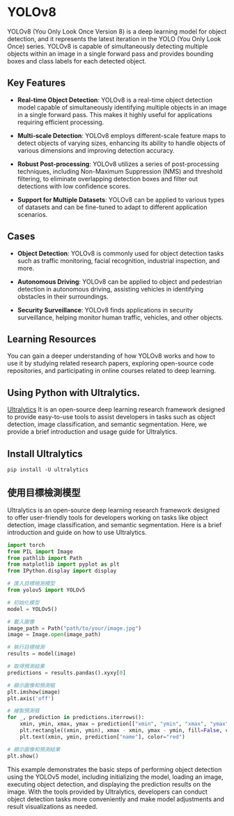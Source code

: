 # YOLOv8

YOLOv8 (You Only Look Once Version 8) is a deep learning model for object detection, and it represents the latest iteration in the YOLO (You Only Look Once) series. YOLOv8 is capable of simultaneously detecting multiple objects within an image in a single forward pass and provides bounding boxes and class labels for each detected object.

## Key Features

- **Real-time Object Detection**: YOLOv8 is a real-time object detection model capable of simultaneously identifying multiple objects in an image in a single forward pass. This makes it highly useful for applications requiring efficient processing.

- **Multi-scale Detection**: YOLOv8 employs different-scale feature maps to detect objects of varying sizes, enhancing its ability to handle objects of various dimensions and improving detection accuracy.
 
- **Robust Post-processing**: YOLOv8 utilizes a series of post-processing techniques, including Non-Maximum Suppression (NMS) and threshold filtering, to eliminate overlapping detection boxes and filter out detections with low confidence scores.

- **Support for Multiple Datasets**: YOLOv8 can be applied to various types of datasets and can be fine-tuned to adapt to different application scenarios.

## Cases

- **Object Detection**: YOLOv8 is commonly used for object detection tasks such as traffic monitoring, facial recognition, industrial inspection, and more.

- **Autonomous Driving**: YOLOv8 can be applied to object and pedestrian detection in autonomous driving, assisting vehicles in identifying obstacles in their surroundings.

- **Security Surveillance**: YOLOv8 finds applications in security surveillance, helping monitor human traffic, vehicles, and other objects.

## Learning Resources

You can gain a deeper understanding of how YOLOv8 works and how to use it by studying related research papers, exploring open-source code repositories, and participating in online courses related to deep learning.

## Using Python with Ultralytics.

[Ultralytics](https://www.ultralytics.com/) It is an open-source deep learning research framework designed to provide easy-to-use tools to assist developers in tasks such as object detection, image classification, and semantic segmentation. Here, we provide a brief introduction and usage guide for Ultralytics.

## Install Ultralytics
```
pip install -U ultralytics
```

## 使用目標檢測模型

Ultralytics is an open-source deep learning research framework designed to offer user-friendly tools for developers working on tasks like object detection, image classification, and semantic segmentation. Here is a brief introduction and guide on how to use Ultralytics.

```python
import torch
from PIL import Image
from pathlib import Path
from matplotlib import pyplot as plt
from IPython.display import display

# 匯入目標檢測模型
from yolov5 import YOLOv5

# 初始化模型
model = YOLOv5()

# 載入圖像
image_path = Path("path/to/your/image.jpg")
image = Image.open(image_path)

# 執行目標檢測
results = model(image)

# 取得預測結果
predictions = results.pandas().xyxy[0]

# 顯示圖像和預測框
plt.imshow(image)
plt.axis('off')

# 繪製預測框
for _, prediction in predictions.iterrows():
    xmin, ymin, xmax, ymax = prediction[["xmin", "ymin", "xmax", "ymax"]]
    plt.rectangle((xmin, ymin), xmax - xmin, ymax - ymin, fill=False, color="red")
    plt.text(xmin, ymin, prediction["name"], color="red")

# 顯示圖像和預測結果
plt.show()
```
This example demonstrates the basic steps of performing object detection using the YOLOv5 model, including initializing the model, loading an image, executing object detection, and displaying the prediction results on the image. With the tools provided by Ultralytics, developers can conduct object detection tasks more conveniently and make model adjustments and result visualizations as needed.

